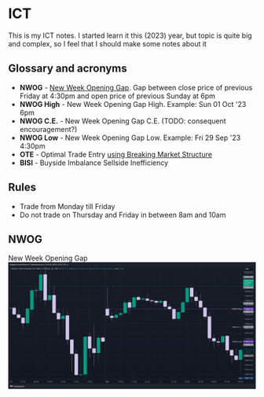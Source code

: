 # ICT
This is my ICT notes. I started learn it this (2023) year, but topic is quite big and complex, so I feel
that I should make some notes about it

## Glossary and acronyms

* **NWOG** - [New Week Opening Gap](https://www.youtube.com/live/LoXPDfFoLSc?si=Ob_gRATBCm7Fgm2W&t=1251). Gap between
  close price of previous Friday at 4:30pm and open price of previous Sunday at 6pm
* **NWOG High** - New Week Opening Gap High. Example: Sun 01 Oct '23 6pm
* **NWOG C.E.** - New Week Opening Gap C.E. (TODO: consequent encouragement?)
* **NWOG Low** - New Week Opening Gap Low. Example: Fri 29 Sep '23 4:30pm
* **OTE** - Optimal Trade Entry [using Breaking Market Structure](https://www.youtube.com/watch?v=aQrd75xwBS4)
* **BISI** - Buyside Imbalance Sellside Inefficiency

## Rules

* Trade from Monday till Friday
* Do not trade on Thursday and Friday in between 8am and 10am

## NWOG
New Week Opening Gap
![NWOG MNQ1!](./NWOG-MNQ1!.png)
